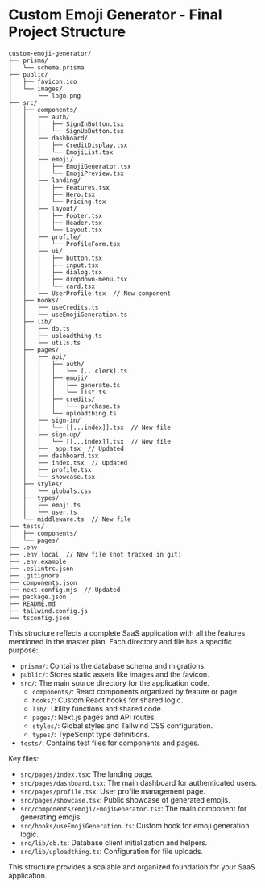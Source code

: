 # Custom Emoji Generator - Final Project Structure

```
custom-emoji-generator/
├── prisma/
│   └── schema.prisma
├── public/
│   ├── favicon.ico
│   └── images/
│       └── logo.png
├── src/
│   ├── components/
│   │   ├── auth/
│   │   │   ├── SignInButton.tsx
│   │   │   └── SignUpButton.tsx
│   │   ├── dashboard/
│   │   │   ├── CreditDisplay.tsx
│   │   │   └── EmojiList.tsx
│   │   ├── emoji/
│   │   │   ├── EmojiGenerator.tsx
│   │   │   └── EmojiPreview.tsx
│   │   ├── landing/
│   │   │   ├── Features.tsx
│   │   │   ├── Hero.tsx
│   │   │   └── Pricing.tsx
│   │   ├── layout/
│   │   │   ├── Footer.tsx
│   │   │   ├── Header.tsx
│   │   │   └── Layout.tsx
│   │   ├── profile/
│   │   │   └── ProfileForm.tsx
│   │   ├── ui/
│   │   │   ├── button.tsx
│   │   │   ├── input.tsx
│   │   │   ├── dialog.tsx
│   │   │   ├── dropdown-menu.tsx
│   │   │   └── card.tsx
│   │   └── UserProfile.tsx  // New component
│   ├── hooks/
│   │   ├── useCredits.ts
│   │   └── useEmojiGeneration.ts
│   ├── lib/
│   │   ├── db.ts
│   │   ├── uploadthing.ts
│   │   └── utils.ts
│   ├── pages/
│   │   ├── api/
│   │   │   ├── auth/
│   │   │   │   └── [...clerk].ts
│   │   │   ├── emoji/
│   │   │   │   ├── generate.ts
│   │   │   │   └── list.ts
│   │   │   ├── credits/
│   │   │   │   └── purchase.ts
│   │   │   └── uploadthing.ts
│   │   ├── sign-in/
│   │   │   └── [[...index]].tsx  // New file
│   │   ├── sign-up/
│   │   │   └── [[...index]].tsx  // New file
│   │   ├── _app.tsx  // Updated
│   │   ├── dashboard.tsx
│   │   ├── index.tsx  // Updated
│   │   ├── profile.tsx
│   │   └── showcase.tsx
│   ├── styles/
│   │   └── globals.css
│   ├── types/
│   │   ├── emoji.ts
│   │   └── user.ts
│   └── middleware.ts  // New file
├── tests/
│   ├── components/
│   └── pages/
├── .env
├── .env.local  // New file (not tracked in git)
├── .env.example
├── .eslintrc.json
├── .gitignore
├── components.json
├── next.config.mjs  // Updated
├── package.json
├── README.md
├── tailwind.config.js
└── tsconfig.json
```

This structure reflects a complete SaaS application with all the features mentioned in the master plan. Each directory and file has a specific purpose:

- `prisma/`: Contains the database schema and migrations.
- `public/`: Stores static assets like images and the favicon.
- `src/`: The main source directory for the application code.
  - `components/`: React components organized by feature or page.
  - `hooks/`: Custom React hooks for shared logic.
  - `lib/`: Utility functions and shared code.
  - `pages/`: Next.js pages and API routes.
  - `styles/`: Global styles and Tailwind CSS configuration.
  - `types/`: TypeScript type definitions.
- `tests/`: Contains test files for components and pages.

Key files:
- `src/pages/index.tsx`: The landing page.
- `src/pages/dashboard.tsx`: The main dashboard for authenticated users.
- `src/pages/profile.tsx`: User profile management page.
- `src/pages/showcase.tsx`: Public showcase of generated emojis.
- `src/components/emoji/EmojiGenerator.tsx`: The main component for generating emojis.
- `src/hooks/useEmojiGeneration.ts`: Custom hook for emoji generation logic.
- `src/lib/db.ts`: Database client initialization and helpers.
- `src/lib/uploadthing.ts`: Configuration for file uploads.

This structure provides a scalable and organized foundation for your SaaS application.